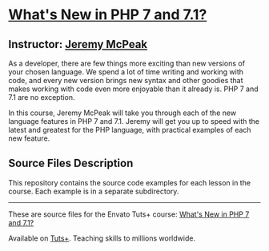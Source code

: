 # [What's New in PHP 7 and 7.1?][published url]
## Instructor: [Jeremy McPeak][instructor url]

As a developer, there are few things more exciting than new versions of your chosen language. We spend a lot of time writing and working with code, and every new version brings new syntax and other goodies that makes working with code even more enjoyable than it already is. PHP 7 and 7.1 are no exception.

In this course, Jeremy McPeak will take you through each of the new language features in PHP 7 and 7.1. Jeremy will get you up to speed with the latest and greatest for the PHP language, with practical examples of each new feature.


## Source Files Description


This repository contains the source code examples for each lesson in the course. Each example is in a separate subdirectory.


------

These are source files for the Envato Tuts+ course: [What's New in PHP 7 and 7.1?][published url]

Available on [Tuts+](https://tutsplus.com). Teaching skills to millions worldwide.

[published url]: https://code.tutsplus.com/courses/whats-new-in-php-7-and-71
[instructor url]: https://tutsplus.com/authors/jeremy-mcpeak
